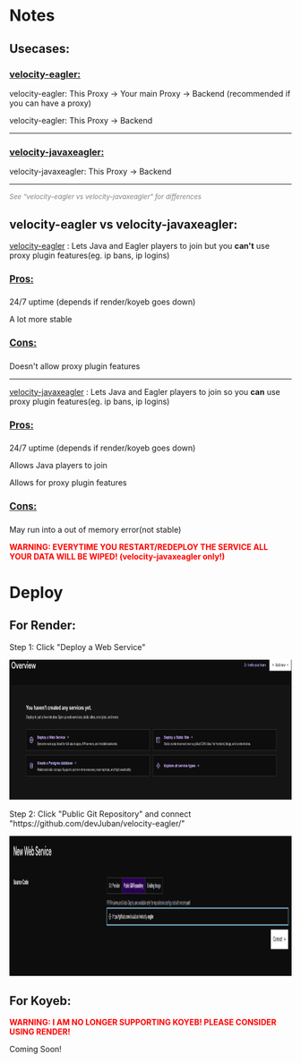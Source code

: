 <html>

<head></head>

<body>

<h1>Notes</h1>

<h2>Usecases:</h2>

<h3><u>velocity-eagler:</u></h3>

<p>velocity-eagler: This Proxy -> Your main Proxy -> Backend (recommended if you can have a proxy)</p>
<p>velocity-eagler: This Proxy -> Backend</p>

<hr>

<h3><u>velocity-javaxeagler:</u></h3>

<p>velocity-javaxeagler: This Proxy -> Backend</p>

<hr>
<p style="color: grey; font-size: 12px;"><i>See "velocity-eagler vs velocity-javaxeagler" for differences</i></p>

<h2>velocity-eagler vs velocity-javaxeagler: </h2>

<p> 
    <a href="example.com">velocity-eagler</a>
    : Lets Java and Eagler players to join but you <b>can't</b> use proxy plugin features(eg. ip bans, ip logins)
</p>

<h4 style="font-size: 17px"><u>Pros:</u></h4>
<p>24/7 uptime (depends if render/koyeb goes down)</p>
<p>A lot more stable</p>
<h4 style="font-size: 17px"><u>Cons:</u></h4>
<p>Doesn't allow proxy plugin features</p>

<hr>

<p> 
    <a href="example.com">velocity-javaxeagler</a>
    : Lets Java and Eagler players to join so you <b>can</b> use proxy plugin features(eg. ip bans, ip logins)
</p>

<h4 style="font-size: 17px"><u>Pros:</u></h4>
<p>24/7 uptime (depends if render/koyeb goes down)</p>
<p>Allows Java players to join</p>
<p>Allows for proxy plugin features</p>
<h4 style="font-size: 17px"><u>Cons:</u></h4>
<p>May run into a out of memory error(not stable)</p>

<p style="color: red;"><b>WARNING: EVERYTIME YOU RESTART/REDEPLOY THE SERVICE ALL YOUR DATA WILL BE WIPED! (velocity-javaxeagler only!)</b></p>

<h1>Deploy</h1>

<h2>For Render:</h2>

<p>Step 1: Click "Deploy a Web Service"</p>
<img src="./imgs/render/step1.png" style="height: 250px">
<p>Step 2: Click "Public Git Repository" and connect "https://github.com/devJuban/velocity-eagler/"</p>
<img src="./imgs/render/step2.png" style="height: 250px">

<h2>For Koyeb:</h2>

<p style="color: red;"><b>WARNING: I AM NO LONGER SUPPORTING KOYEB! PLEASE CONSIDER USING RENDER!</b></p>

<p>Coming Soon!</p>

</body>

</html>